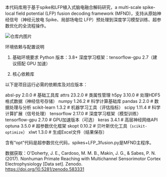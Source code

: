 本代码库用于基于spike和LFP植入式脑电融合解码研究，a multi-scale spike-local field potential (LFP) fusion decoding framework (MFND)，支持从原始神经信号（神经元放电 Spike、局部场电位 LFP）预处理到深度学习模型训练、超参数优化的全流程操作。

![仓库内图片](docs/image/图片1.png "仓库内的 logo")

环境依赖与配置说明

1. 基础环境要求
Python 版本：3.8+
深度学习框架：tensorflow-gpu 2.7（建议搭配 GPU 加速）

2. 核心依赖库
   
以下是项目运行必需的依赖库及对应版本：

absl-py                      2.0.0          # 基础工具库
attrs                        23.2.0         # 类属性管理
h5py                         3.10.0         # 处理HDF5格式数据（神经信号存储）
numpy                        1.26.2         # 科学计算基础库
pandas                       2.2.0          # 数据处理与分析
scikit-learn                 1.3.2          # 机器学习工具（评估指标）
scipy                        1.11.4         # 科学计算扩展（信号处理）
tensorflow                   2.17.0         # 深度学习框架（模型训练）
tensorflow-gpu               2.7.0          # GPU加速版本（可选）
keras                        3.4.1          # 高层神经网络API
optuna                       3.5.0          # 超参数优化框架
skopt                        0.10.2         # 贝叶斯优化工具（`scikit-optimize`）
xlwt                         1.3.0          # 生成Excel文件（结果保存）


含有“opt”代码是超参数优化代码，spikes+LFP_3fusion.py是MFND主程序。


数据获取：O'Doherty, J. E., Cardoso, M. M. B., Makin, J. G., & Sabes, P. N. (2017). Nonhuman Primate Reaching with Multichannel Sensorimotor Cortex Electrophysiology [Data set]. Zenodo. https://doi.org/10.5281/zenodo.583331
